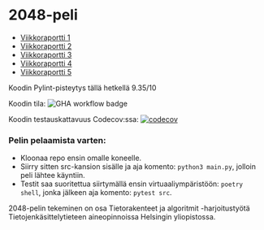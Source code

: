 # 2048-peli

- [Viikkoraportti 1](https://github.com/tikuisma/2048/blob/master/dokumentaatio/viikkoraportti_1.md)
- [Viikkoraportti 2](https://github.com/tikuisma/2048/blob/master/dokumentaatio/viikkoraportti_2.md)
- [Viikkoraportti 3](https://github.com/tikuisma/2048/blob/master/dokumentaatio/viikkoraportti_3.md)
- [Viikkoraportti 4](https://github.com/tikuisma/2048/blob/master/dokumentaatio/viikkoraportti_4.md)
- [Viikkoraportti 5](https://github.com/tikuisma/2048/blob/master/dokumentaatio/viikkoraportti_5.md)

Koodin Pylint-pisteytys tällä hetkellä 9.35/10

Koodin tila: ![GHA workflow badge](https://github.com/tikuisma/2048/workflows/CI/badge.svg)

Koodin testauskattavuus Codecov:ssa: [![codecov](https://codecov.io/gh/tikuisma/2048/branch/master/graph/badge.svg?token=82IQ3KECIQ)](https://codecov.io/gh/tikuisma/2048)

### Pelin pelaamista varten:
- Kloonaa repo ensin omalle koneelle.
- Siirry sitten src-kansion sisälle ja aja komento: ``python3 main.py``, jolloin peli lähtee käyntiin.
- Testit saa suoritettua siirtymällä ensin virtuaaliympäristöön: ``poetry shell``, jonka jälkeen aja komento: ``pytest src``.

2048-pelin tekeminen on osa Tietorakenteet ja algoritmit -harjoitustyötä Tietojenkäsittelytieteen aineopinnoissa Helsingin yliopistossa.
